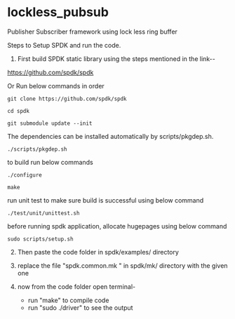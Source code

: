 # lockless_pubsub
Publisher Subscriber framework using lock less ring buffer

Steps to Setup SPDK and run the code.

1. First build SPDK static library using the steps mentioned in the link--

https://github.com/spdk/spdk

Or Run below commands in order

	git clone https://github.com/spdk/spdk

	cd spdk

	git submodule update --init

The dependencies can be installed automatically by scripts/pkgdep.sh.

	./scripts/pkgdep.sh

to build run below commands

	./configure
	
	make

run unit test to make sure build is successful using below command

	./test/unit/unittest.sh


before running spdk application, allocate hugepages using below command

	sudo scripts/setup.sh


2. Then paste the code folder in spdk/examples/ directory

3. replace the file "spdk.common.mk " in spdk/mk/ directory with the given one

4. now from the code folder open terminal-
	- run "make" to compile code
	- run "sudo ./driver" to see the output
